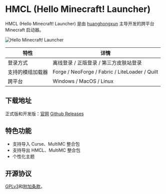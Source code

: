 # HMCL (Hello Minecraft! Launcher) 

HMCL (Hello Minecraft! Launcher) 是由 [huanghongxun](https://afdian.net/a/huanghongxun) 主导开发的跨平台 Minecraft 启动器。

![Hello Minecraft! Launcher](http://r2.oscsmc.baka.ac.cn/b49622e3-b480-4902-8bd8-a56aa5971bd2.png)

| 特性              | 详情                                           |
| ----------------- | --------------------------------------------- |
| 登录方式          | 离线登录 / 正版登录 / 第三方皮肤站登录           |
| 支持的模组加载器   | Forge / NeoForge / Fabric / LiteLoader / Quilt |
| 跨平台            | Windows / MacOS / Linux                       | 

## 下载地址

正式版和开发版：[官网](https://hmcl.huangyuhui.net/download/) [Github Releases](https://github.com/HMCL-dev/HMCL/releases)

## 特色功能
 - 支持导入 Curse、MultiMC 整合包
 - 支持导出 HMCL、MultiMC 整合包
 - 个性化主题

## 开源协议

[GPLv3](https://www.gnu.org/licenses/gpl-3.0.html)和[附加条款](https://github.com/HMCL-dev/HMCL/blob/main/README_cn.md)。

